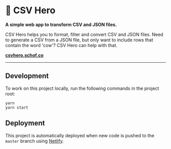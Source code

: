 # 🦸‍ CSV Hero

**A simple web app to transform CSV and JSON files.**

CSV Hero helps you to format, filter and convert CSV and JSON files. Need to generate a CSV from a JSON file, but only want to include rows that contain the word 'cow'? CSV Hero can help with that.

**[csvhero.schof.co](https://csvhero.schof.co)**

---

## Development

To work on this project locally, run the following commands in the project root:

```shell
yarn
yarn start
```

## Deployment

This project is automatically deployed when new code is pushed to the `master` branch using [Netlify](https://www.netlify.com).
